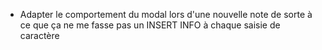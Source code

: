 - Adapter le comportement du modal lors d'une nouvelle note de sorte à ce que ça ne me fasse pas un INSERT INFO à chaque saisie de caractère